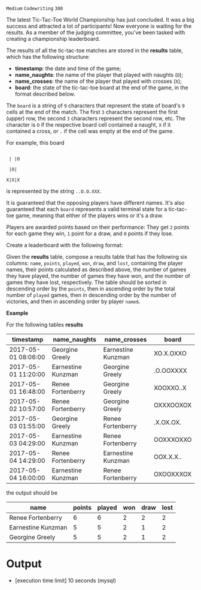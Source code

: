 `Medium`	`Codewriting` 	`300`

The latest Tic-Tac-Toe World Championship has just concluded. It was a big success and attracted a lot of participants! Now everyone is waiting for the results. As a member of the judging committee, you've been tasked with creating a championship leaderboard.

The results of all the tic-tac-toe matches are stored in the **results** table, which has the following structure:

* **timestamp**: the date and time of the game;
* **name_naughts**: the name of the player that played with naughts (<code>O</code>);
* **name_crosses**: the name of the player that played with crosses (<code>X</code>);
* **board**: the state of the tic-tac-toe board at the end of the game, in the format described below.

The <code>board</code> is a string of <code>9</code> characters that represent the state of board's <code>9</code> cells at the end of the match. The first <code>3</code> characters represent the first (upper) row, the second <code>3</code> characters represent the second row, etc. The character is <code>O</code> if the respective board cell contained a naught, <code>X</code> if it contained a cross, or <code>.</code> if the cell was empty at the end of the game.

For example, this board

<code>
&nbsp;| |O<br>
&nbsp;|O| <br>
X|X|X
</code>

is represented by the string <code>..O.O.XXX</code>.

It is guaranteed that the opposing players have different names. It's also guaranteed that each <code>board</code> represents a valid terminal state for a tic-tac-toe game, meaning that either of the players wins or it's a draw.

Players are awarded points based on their performance: They get <code>2</code> points for each game they win, <code>1</code> point for a draw, and <code>0</code> points if they lose.

Create a leaderboard with the following format:

Given the **results** table, compose a results table that has the following six columns: <code>name</code>, <code>points</code>, <code>played</code>, <code>won</code>, <code>draw</code>, and <code>lost</code>, containing the player names, their points calculated as described above, the number of games they have played, the number of games they have won, and the number of games they have lost, respectively. The table should be sorted in descending order by the <code>points</code>, then in ascending order by the total number of <code>played</code> games, then in descending order by the number of victories, and then in ascending order by player <code>name</code>s.



**Example**

For the following tables **results**

| timestamp           | name_naughts       | name_crosses       | board     |
| ------------------- | ------------------ | ------------------ | --------- |
| 2017-05-01 08:06:00 | Georgine Greely    | Earnestine Kunzman | XO.X.OXXO |
| 2017-05-01 11:20:00 | Earnestine Kunzman | Georgine Greely    | .O.OOXXXX |
| 2017-05-01 16:48:00 | Renee Fortenberry  | Georgine Greely    | XOOXXO..X |
| 2017-05-02 10:57:00 | Renee Fortenberry  | Georgine Greely    | OXXXOOXOX |
| 2017-05-03 01:55:00 | Georgine Greely    | Renee Fortenberry  | .X.OX.OX. |
| 2017-05-03 04:29:00 | Earnestine Kunzman | Renee Fortenberry  | OOXXXOXXO |
| 2017-05-04 14:29:00 | Renee Fortenberry  | Earnestine Kunzman | OOX.X.X.. |
| 2017-05-04 16:00:00 | Earnestine Kunzman | Renee Fortenberry  | OXOOXXXOX |

the output should be

| name               | points | played | won | draw | lost |
| ------------------ | ------ | ------ | --- | ---- | ---- |
| Renee Fortenberry  | 6      | 6      | 2   | 2    | 2    |
| Earnestine Kunzman | 5      | 5      | 2   | 1    | 2    |
| Georgine Greely    | 5      | 5      | 2   | 1    | 2    |

# Output
- [execution time limit] 10 seconds (mysql)

